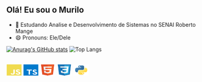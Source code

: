 ## Olá! Eu sou o Murilo
- 🌱 Estudando Analise e Desenvolvimento de Sistemas no SENAI Roberto Mange
-  😄 Pronouns: Ele/Dele

[![Anurag's GitHub stats](https://github-readme-stats.vercel.app/api?username=Murilosxv)](https://github.com/Murilosxv/github-readme-stats)
![Top Langs](https://github-readme-stats.vercel.app/api/top-langs/?username=Murilosxv&langs_count=8)

<div style="display: inline_block"><br>
  <img align="center"  height="30" width="40" src="https://raw.githubusercontent.com/devicons/devicon/master/icons/javascript/javascript-plain.svg">
  <img align="center"  height="30" width="40" src="https://raw.githubusercontent.com/devicons/devicon/master/icons/typescript/typescript-plain.svg">
  <img align="center"  height="30" width="40" src="https://raw.githubusercontent.com/devicons/devicon/master/icons/html5/html5-original.svg">
  <img align="center"  height="30" width="40" src="https://raw.githubusercontent.com/devicons/devicon/master/icons/css3/css3-original.svg">
  <img align="center"  height="30" width="40" src="https://raw.githubusercontent.com/devicons/devicon/master/icons/python/python-original.svg">
</div>


